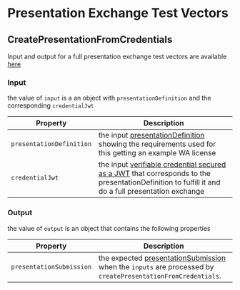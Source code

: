 # Presentation Exchange Test Vectors

## CreatePresentationFromCredentials

Input and output for a full presentation exchange test vectors are available [here](./wa-license.json)

### Input

the value of `input` is a an object with `presentationDefinition` and the corresponding `credentialJwt`

| Property                | Description                                                                                                                                                                                |
| ----------------------- | ------------------------------------------------------------------------------------------------------------------------------------------------------------------------------------------ |
| `presentationDefinition`           | the input [presentationDefinition](https://identity.foundation/presentation-exchange/#presentation-definition)  showing the requirements used for this getting an example WA license               |
| `credentialJwt`   | the input [verifiable credential secured as a JWT](https://www.w3.org/TR/vc-data-model/#json-web-token) that corresponds to the presentationDefinition to fulfill it and do a full presentation exchange

### Output

the value of `output` is an object that contains the following properties

| Property                | Description                                                                                                                                                                                |
| ----------------------- | ------------------------------------------------------------------------------------------------------------------------------------------------------------------------------------------ |
| `presentationSubmission`           | the expected [presentationSubmission](https://identity.foundation/presentation-exchange/#presentation-submission) when the `inputs` are processed by `createPresentationFromCredentials`.             |

